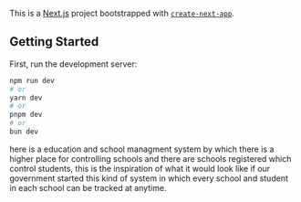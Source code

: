 This is a [Next.js](https://nextjs.org) project bootstrapped with [`create-next-app`](https://nextjs.org/docs/app/api-reference/cli/create-next-app).

## Getting Started

First, run the development server:

```bash
npm run dev
# or
yarn dev
# or
pnpm dev
# or
bun dev
```

here is a education and school managment system by which there is a higher place for controlling schools and there are schools registered which control students, this is the inspiration of what it would look like if our government started this kind of system in which every school and student in each school can be tracked at anytime.
